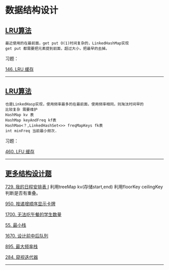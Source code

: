 # 数据结构设计

## [LRU算法](https://labuladong.online/algo/data-structure/lru-cache/)

    最近使用的在最前面，get put O(1)时间复杂的，LinkedHashMap实现
    get put 都需要把元素提到前面，超过大小，把最早的去掉。


习题：

[146. LRU 缓存](https://leetcode.cn/problems/lru-cache/)

----

## [LRU算法](https://labuladong.online/algo/frequency-interview/lfu/)

    也是LinkedHasp实现，使用频率最多的在最前面，使用频率相同，则淘汰时间早的
    比较复杂 需要维护 
    HashMap kv 表
    HashMap keyAndFreq kf表
    HashMao<？,LinkedHashSet<>> freqMapKeys fk表
    int minFreq 当前最小频次.
    
习题：

[460. LFU 缓存](https://leetcode.cn/problems/lfu-cache/description/)

---

## [更多结构设计题](https://labuladong.online/algo/problem-set/ds-design/)

[729. 我的日程安排表 I](https://leetcode.cn/problems/my-calendar-i/description/) 利用treeMap kv(存储start,end) 利用floorKey ceilingKey 判断是否有重叠。

[950. 按递增顺序显示卡牌](https://leetcode.cn/problems/reveal-cards-in-increasing-order/description/)

[1700. 无法吃午餐的学生数量](https://leetcode.cn/problems/number-of-students-unable-to-eat-lunch/description/)

[55. 最小栈](https://leetcode.cn/problems/min-stack/description/)

[1670. 设计前中后队列](https://leetcode.cn/problems/design-front-middle-back-queue/description/)

[895. 最大频率栈](https://leetcode.cn/problems/maximum-frequency-stack/description/)

[284. 窥视迭代器](https://leetcode.cn/problems/peeking-iterator/description/)

---